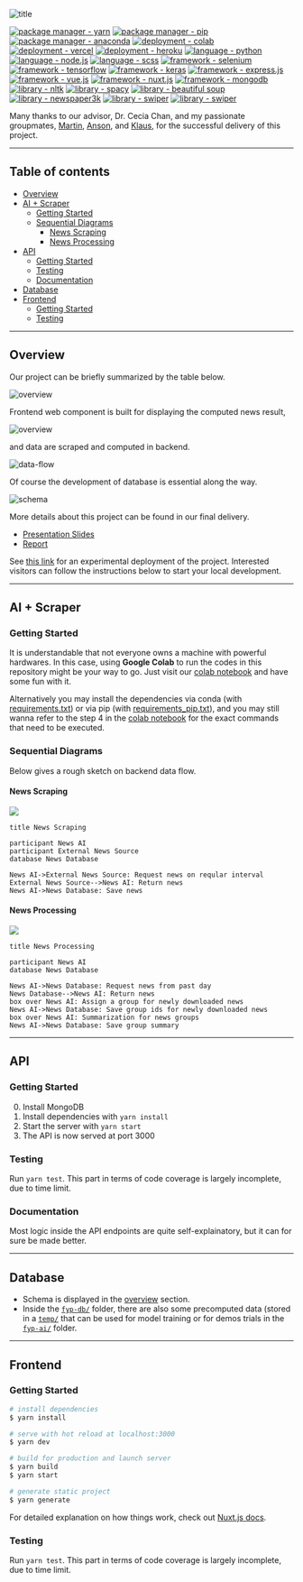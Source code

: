 ![title](assets/title.png)

[![package manager - yarn](https://img.shields.io/badge/package_manager-yarn-blue?logo=yarn)](https://yarnpkg.com/)
[![package manager - pip](https://img.shields.io/badge/package_manager-pip-blue?logo=python)](https://pypi.org/project/pip)
[![package manager - anaconda](https://img.shields.io/badge/package_manager-anaconda-blue?logo=anaconda)](https://www.anaconda.com/)
[![deployment - colab](https://img.shields.io/badge/deployment-colab-green?logo=google)](https://colab.research.google.com/)
[![deployment - vercel](https://img.shields.io/badge/deployment-vercel-green?logo=vercel)](https://vercel.com/)
[![deployment - heroku](https://img.shields.io/badge/deployment-heroku-green?logo=heroku)](https://www.heroku.com/)
[![language - python](https://img.shields.io/badge/language-python-yellow?logo=python)](https://www.python.org/)
[![language - node.js](https://img.shields.io/badge/language-node.js-yellow?logo=node.js)](https://nodejs.org/en/)
[![language - scss](https://img.shields.io/badge/language-scss-yellow?logo=sass)](https://sass-lang.com/)
[![framework - selenium](https://img.shields.io/badge/framework-selenium-red?logo=selenium)](https://www.selenium.dev/)
[![framework - tensorflow](https://img.shields.io/badge/framework-tensorflow-red?logo=tensorflow)](https://www.tensorflow.org/)
[![framework - keras](https://img.shields.io/badge/framework-keras-red?logo=keras)](https://keras.io/)
[![framework - express.js](https://img.shields.io/badge/framework-express.js-red?logo=express)](https://expressjs.com/)
[![framework - vue.js](https://img.shields.io/badge/framework-vue.js-red?logo=vue.js)](https://vuejs.org/)
[![framework - nuxt.js](https://img.shields.io/badge/framework-nuxt.js-red?logo=nuxt.js)](https://nuxtjs.org/)
[![framework - mongodb](https://img.shields.io/badge/framework-mongodb-red?logo=mongodb)](https://www.mongodb.com/)
[![library - nltk](https://img.shields.io/badge/library-nltk-purple?logo=python)](https://www.nltk.org/)
[![library - spacy](https://img.shields.io/badge/library-spacy-purple?logo=python)](https://spacy.io/)
[![library - beautiful soup](https://img.shields.io/badge/library-beautiful_soup-purple?logo=python)](https://www.crummy.com/software/BeautifulSoup/bs4/doc/)
[![library - newspaper3k](https://img.shields.io/badge/library-newspaper3k-purple?logo=python)](https://pypi.org/project/newspaper3k/)
[![library - swiper](https://img.shields.io/badge/library-swiper-purple?logo=javascript)](https://swiperjs.com/)
[![library - swiper](https://img.shields.io/badge/library-moment-purple?logo=javascript)](https://momentjs.com/)


Many thanks to our advisor, Dr. Cecia Chan, and my passionate groupmates, [Martin](https://github.com/lhfmartin), [Anson](https://github.com/Anson-To), and [Klaus](https://github.com/ChauShunWai), for the successful delivery of this project.

---

## Table of contents
* [Overview](#overview)
* [AI + Scraper](#ai--scraper)
  * [Getting Started](#getting-started)
  * [Sequential Diagrams](#sequential-diagrams)
      * [News Scraping](#news-scraping)
      * [News Processing](#news-processing)
* [API](#api)
  * [Getting Started](#getting-started)
  * [Testing](#testing)
  * [Documentation](#documentation)
* [Database](#database)
* [Frontend](#frontend)
  * [Getting Started](#getting-started)
  * [Testing](#testing)

---

## Overview

Our project can be briefly summarized by the table below.

![overview](assets/overview.png)

Frontend web component is built for displaying the computed news result,

![overview](assets/system-flow.png)

and data are scraped and computed in backend.

![data-flow](assets/data-flow.png)

Of course the development of database is essential along the way.

![schema](assets/schema.png)

More details about this project can be found in our final delivery.
- [Presentation Slides](assets/final-presentation.pptx)
- [Report](assets/final-report.pdf)

See [this link](https://ceci1.vercel.app) for an experimental deployment of the project. Interested visitors can follow the instructions below to start your local development.

---

## AI + Scraper

### Getting Started

It is understandable that not everyone owns a machine with powerful hardwares. In this case, using **Google Colab** to run the codes in this repository might be your way to go. Just visit our [colab notebook](./colab_driver.ipynb) and have some fun with it. 

Alternatively you may install the dependencies via conda (with [requirements.txt](./requirements.txt)) or via pip (with [requirements_pip.txt](./requirements_pip.txt)), and you may still wanna refer to the step 4 in the [colab notebook](./colab_driver.ipynb) for the exact commands that need to be executed.

### Sequential Diagrams

Below gives a rough sketch on backend data flow.

#### News Scraping
![](https://i.imgur.com/pekJyWh.png)

```
title News Scraping

participant News AI
participant External News Source
database News Database

News AI->External News Source: Request news on reqular interval
External News Source-->News AI: Return news
News AI->News Database: Save news
```

#### News Processing
![](https://i.imgur.com/7leB8PT.png)

```
title News Processing

participant News AI
database News Database

News AI->News Database: Request news from past day
News Database-->News AI: Return news
box over News AI: Assign a group for newly downloaded news
News AI->News Database: Save group ids for newly downloaded news
box over News AI: Summarization for news groups
News AI->News Database: Save group summary
```

---

## API

### Getting Started
0. Install MongoDB 
1. Install dependencies with `yarn install`
2. Start the server with `yarn start`
3. The API is now served at port 3000

### Testing
Run `yarn test`. This part in terms of code coverage is largely incomplete, due to time limit.

### Documentation
Most logic inside the API endpoints are quite self-explainatory, but it can for sure be made better.

---

## Database

- Schema is displayed in the [overview](#overview) section. 
- Inside the [`fyp-db/`](fyp-db/) folder, there are also some precomputed data (stored in a [`temp/`](fyp-db/temp/) that can be used for model training or for demos trials in the [`fyp-ai/`](fyp-ai/) folder.

---

## Frontend

### Getting Started

```bash
# install dependencies
$ yarn install

# serve with hot reload at localhost:3000
$ yarn dev

# build for production and launch server
$ yarn build
$ yarn start

# generate static project
$ yarn generate
```

For detailed explanation on how things work, check out [Nuxt.js docs](https://nuxtjs.org).

### Testing
Run `yarn test`. This part in terms of code coverage is largely incomplete, due to time limit.
